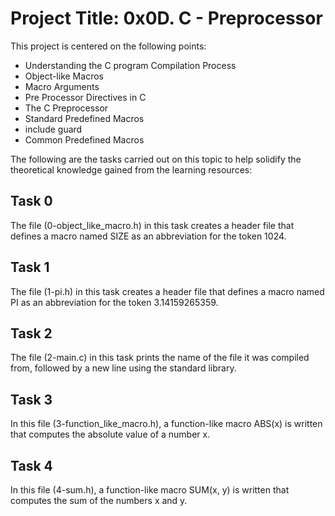 # Project Title: 0x0D. C - Preprocessor

This project is centered on the following points:
- Understanding the C program Compilation Process
- Object-like Macros
- Macro Arguments
- Pre Processor Directives in C
- The C Preprocessor
- Standard Predefined Macros
- include guard
- Common Predefined Macros

The following are the tasks carried out on this topic to help solidify the theoretical knowledge gained from the learning resources:

## Task 0

The file (0-object_like_macro.h) in this task creates a header file that defines a macro named SIZE as an abbreviation for the token 1024.

## Task 1

The file (1-pi.h) in this task creates a header file that defines a macro named PI as an abbreviation for the token 3.14159265359.

## Task 2

The file (2-main.c) in this task prints the name of the file it was compiled from, followed by a new line using the standard library.

## Task 3

In this file (3-function_like_macro.h), a function-like macro ABS(x) is written that computes the absolute value of a number x.

## Task 4

In this file (4-sum.h), a function-like macro SUM(x, y) is written that computes the sum of the numbers x and y.
